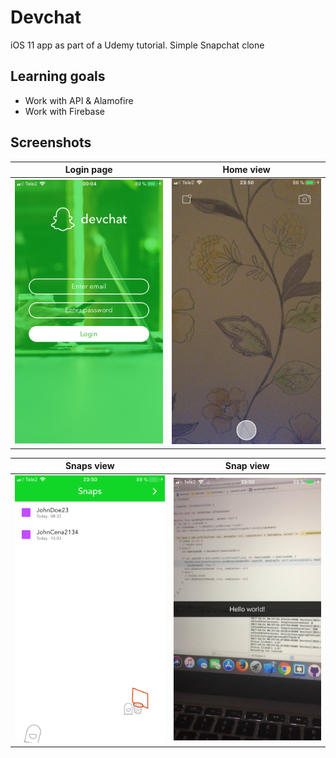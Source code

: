 # Devchat
iOS 11 app as part of a Udemy tutorial.
Simple Snapchat clone

## Learning goals
* Work with API & Alamofire
* Work with Firebase

## Screenshots
Login page                           |            Home view
:-----------------------------------:|:--------------------------------------:
![](/Assets/Screenshots/login.PNG?raw=true)  |  ![](/Assets/Screenshots/home.PNG?raw=true)

Snaps view                           |            Snap view
:-----------------------------------:|:--------------------------------------:
![](/Assets/Screenshots/snaps.PNG?raw=true)  |  ![](/Assets/Screenshots/snap.PNG?raw=true)